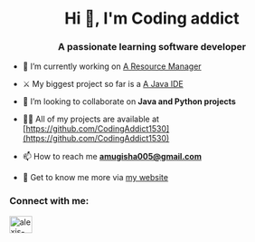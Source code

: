 <h1 align="center">Hi 👋, I'm Coding addict</h1>
<h3 align="center">A passionate learning software developer</h3>

- 🔭 I’m currently working on [A Resource Manager](https://github.com/CodingAddict1530/ResourceManager)

- ⚔️ My biggest project so far is a [A Java IDE](https://github.com/CodingAddict1530/java_ide)

- 👯 I’m looking to collaborate on **Java and Python projects**

- 👨‍💻 All of my projects are available at [https://github.com/CodingAddict1530](https://github.com/CodingAddict1530)

- 📫 How to reach me **amugisha005@gmail.com**

- 📜 Get to know me more via [my website](https://alexismugisha.netlify.app/)

<h3 align="left">Connect with me:</h3>
<p align="left">
<a href="https://linkedin.com/in/alexis-mugisha" target="blank"><img align="center" src="https://raw.githubusercontent.com/rahuldkjain/github-profile-readme-generator/master/src/images/icons/Social/linked-in-alt.svg" alt="alexis-mugisha" height="30" width="40" /></a>
</p>
